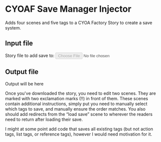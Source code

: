 <!-- markdownlint-configure-file { "no-inline-html": { "allowed_elements": ["script", "input", "label", "p"] } } -->
# CYOAF Save Manager Injector

Adds four scenes and five tags to a CYOA Factory Story to create a save system.

<script>
window.addEventListener('DOMContentLoaded', () => {
  const inputElement = document.getElementById("story")

  const errorElement = document.getElementById("error")
  const outputElement = document.getElementById("output")

  const ADDED_SCENES = [
        {
            "story": "gLhXj-kvvQcLuq7b8U4l4",
            "directions": [
                {
                    "id": 2,
                    "type": "empty",
                    "effects": [
                        {
                            "tag": "ta4i8p-wA",
                            "op": "<t>",
                            "value": "saves == 0",
                            "id": "WW8ysqzuq"
                        },
                        {
                            "tag": "ta4i8p-wA",
                            "op": "<f>",
                            "value": "[]",
                            "id": "DuvXaEQdr"
                        }
                    ],
                    "content": "Set up save storage the first time."
                },
                {
                    "id": 1,
                    "type": "text",
                    "content": "You've entered the save menu! \n\nYou currently have {{ saves | length }} stored saves!\n\n{#- selected_save temporarily stores how many saves there are to show the correct choices. -#}",
                    "effects": [
                        {
                            "tag": "RwARiM7Xa",
                            "op": "<f>",
                            "value": "length saves",
                            "id": "rPSVOyLV8"
                        }
                    ],
                    "layout": "top"
                },
                {
                    "id": 4,
                    "type": "choice",
                    "scene": "c2LTlfuxIrx83cTbeKAMK",
                    "label": "Create new save file.",
                    "layout": "top"
                },
                {
                    "id": 7,
                    "type": "choice",
                    "scene": "",
                    "label": "Select “{{ saves[selected_save - 1][0][2] }}”.",
                    "effects": [
                        {
                            "tag": null,
                            "op": "<t>",
                            "value": "length saves >= 1",
                            "id": "wHGwDlzYf"
                        },
                        {
                            "tag": "RwARiM7Xa",
                            "op": "<f>",
                            "value": "length saves - 1",
                            "id": "dK_Q0r46K"
                        }
                    ],
                    "layout": "top"
                },
                {
                    "id": 8,
                    "type": "choice",
                    "scene": "",
                    "label": "Select “{{ saves[selected_save - 2][0][2] }}”.",
                    "effects": [
                        {
                            "tag": null,
                            "op": "<t>",
                            "value": "length saves >= 2",
                            "id": "wHGwDlzYf"
                        },
                        {
                            "tag": "RwARiM7Xa",
                            "op": "<f>",
                            "value": "length saves - 2",
                            "id": "dK_Q0r46K"
                        }
                    ],
                    "layout": "top"
                },
                {
                    "id": 9,
                    "type": "choice",
                    "scene": "",
                    "label": "Select “{{ saves[selected_save - 3][0][2] }}”.\n{#- You can add more of these, increment the 3 above, and those in the requirements and effects. -#}",
                    "effects": [
                        {
                            "tag": null,
                            "op": "<t>",
                            "value": "length saves >= 3",
                            "id": "wHGwDlzYf"
                        },
                        {
                            "tag": "RwARiM7Xa",
                            "op": "<f>",
                            "value": "length saves - 3",
                            "id": "dK_Q0r46K"
                        }
                    ],
                    "layout": "top"
                },
                {
                    "id": 6,
                    "type": "choice",
                    "scene": "",
                    "label": "Select older saves.",
                    "effects": [
                        {
                            "tag": null,
                            "op": "<t>",
                            "value": "length saves >= 4",
                            "id": "fIz5tkG2G"
                        },
                        {
                            "tag": "RwARiM7Xa",
                            "op": ":",
                            "value": "-1",
                            "id": "0wN14Jrdu"
                        }
                    ],
                    "layout": "top"
                },
                {
                    "id": 3,
                    "type": "choice",
                    "scene": "",
                    "array": "ndqWDHFfo",
                    "label": "{#- Invisible. Added for future versions. (But this choice is why the above aren't linked; it uses the redirect below.) -#}\n\nSelect “{{ $item[0][2] }}”\n\nTodo? Use blueprints with new references for each save. Doesn't work because you cannot create new instances to reference.",
                    "effects": [
                        {
                            "tag": null,
                            "op": "<t>",
                            "value": "false",
                            "id": "djuuNhmSQ"
                        },
                        {
                            "tag": "RwARiM7Xa",
                            "op": "<f>",
                            "value": "$item[0][1]",
                            "id": "tttd3HEvs"
                        }
                    ],
                    "layout": "top"
                },
                {
                    "id": 5,
                    "type": "redirect",
                    "scene": "pTokaBACUYkqrfQUkLQLp",
                    "effects": [
                        {
                            "tag": null,
                            "op": "<t>",
                            "value": "0 <= selected_save and selected_save < length saves",
                            "id": "BFLj8RSsm"
                        }
                    ]
                },
                {
                    "id": 15,
                    "type": "text",
                    "state": "default",
                    "content": "This is the entire list of saves. Please enter the number corresponding to the save you wish to select. Enter -1 or any other invalid number to exit.\n\n{% for item in saves %}\n{{ item[0][1] }}: {{ item[0][2] }}\n{% endfor %}",
                    "layout": "top"
                },
                {
                    "id": 11,
                    "type": "input",
                    "label": "",
                    "content": "RwARiM7Xa"
                },
                {
                    "id": 12,
                    "type": "redirect",
                    "scene": "pTokaBACUYkqrfQUkLQLp",
                    "effects": [
                        {
                            "tag": null,
                            "op": "<t>",
                            "value": "0 <= selected_save and selected_save < length saves",
                            "id": "tFLAgAUAS"
                        }
                    ]
                },
                {
                    "id": 13,
                    "type": "text",
                    "state": "default",
                    "content": "Not a save, re-entering menu.",
                    "layout": "top"
                },
                {
                    "id": 14,
                    "type": "redirect",
                    "scene": "enonyik75EvN5iBbda9NY"
                }
            ],
            "id": "enonyik75EvN5iBbda9NY",
            "title": "Save file manager: Menu",
            "start": true,
            "microcosm": false,
            "act": false,
            "color": null,
            "updated": "2025-04-15T17:03:52.501Z",
            "wc": 179,
            "uid": "a5d686",
            "_meta": {
                "byte_size": 1846,
                "owner_id": "a5d686",
                "updated": "2025-04-11T04:57:04.510000+00:00",
                "level": null,
                "id": "enonyik75EvN5iBbda9NY"
            },
        },
        {
            "story": "gLhXj-kvvQcLuq7b8U4l4",
            "directions": [
                {
                    "id": 1,
                    "type": "text",
                    "content": "Give a name for the new save!",
                    "layout": "top",
                    "effects": [
                        {
                            "tag": "3g4ixJYLF",
                            "op": "=",
                            "value": "0",
                            "id": "kraSoCRAZ"
                        }
                    ]
                },
                {
                    "id": 2,
                    "type": "input",
                    "content": "Q76jxDI6X",
                    "effects": [
                        {
                            "tag": "3g4ixJYLF",
                            "op": "=",
                            "value": "0",
                            "id": "-z8xYQsU6"
                        }
                    ]
                },
                {
                    "id": 3,
                    "type": "text",
                    "state": "default",
                    "content": "Saving to “{{ new_save_name }}”...",
                    "auto_advance": true,
                    "layout": "top",
                    "effects": [
                        {
                            "tag": "3g4ixJYLF",
                            "op": "=",
                            "value": "0",
                            "id": "CHGkxIun_"
                        }
                    ]
                },
                {
                    "id": 15,
                    "type": "text",
                    "state": "default",
                    "auto_advance": true,
                    "content": "Running dev test: Creating fake save of incrementing integers and asserting that loading and saving a second time gives the same result. If you have complicated saves, this test might incorrectly fail, use your best judgement for its results.",
                    "effects": [
                        {
                            "tag": null,
                            "op": "<t>",
                            "value": "new_save_name == \"developer test\"",
                            "id": "98osfShKZ"
                        }
                    ],
                    "layout": "top"
                },
                {
                    "id": 9,
                    "type": "layout",
                    "persistence": "manual",
                    "effects": [
                        {
                            "tag": "Q76jxDI6X",
                            "op": "<t>",
                            "value": "new_save_name == \"developer test\"",
                            "id": "AJENBMszF"
                        },
                        {
                            "tag": "3g4ixJYLF",
                            "op": ":",
                            "value": "1",
                            "id": "rnX52zoGr"
                        }
                    ]
                },
                {
                    "id": 4,
                    "type": "empty",
                    "effects": [
                        {
                            "tag": "RwARiM7Xa",
                            "op": "<f>",
                            "value": "[[\"save_version_1\", length saves, new_save_name], \n\nwhat,\nto,\nsave\n]",
                            "id": "WVVxdGBF6"
                        },
                        {
                            "tag": "ta4i8p-wA",
                            "op": "<f>",
                            "value": "saves || [selected_save]",
                            "id": "IfWGCLzn_"
                        }
                    ],
                    "content": "YOU MUST CHANGE THE FORMULA FOR THE FIRST TAG {selected_save}!\n\nIn it, replace 'what, to, save' with the tags that need to be saved. If you've published your game and add things, change the \"save_version_1\" to different text. Keep it between quotes (\").\n\nTo test it, create a save called \"developer test\" without the quotes."
                },
                {
                    "id": 5,
                    "type": "text",
                    "state": "default",
                    "content": "Done!",
                    "layout": "top",
                    "effects": [
                        {
                            "tag": "3g4ixJYLF",
                            "op": "=",
                            "value": "0",
                            "id": "dg0CNuJ-Q"
                        }
                    ]
                },
                {
                    "id": 6,
                    "type": "redirect",
                    "scene": "enonyik75EvN5iBbda9NY",
                    "effects": [
                        {
                            "tag": "3g4ixJYLF",
                            "op": "=",
                            "value": "0",
                            "id": "r6prXu6n4"
                        }
                    ]
                },
                {
                    "id": 7,
                    "type": "redirect",
                    "effects": [
                        {
                            "tag": "3g4ixJYLF",
                            "op": "=",
                            "value": "1",
                            "id": "2lWc2k6sQ"
                        },
                        {
                            "tag": "ta4i8p-wA",
                            "op": "<f>",
                            "value": "created_save = saves[length saves - 1];\nactual_saves_shouldnt_disappear = slice(saves, 0, length saves - 1);\nfake_save = map(increment(x, idx) = idx ? idx : x, created_save);\nactual_saves_shouldnt_disappear || [fake_save]\n",
                            "id": "9ZVN0Ld9A"
                        },
                        {
                            "tag": "Q76jxDI6X",
                            "op": ":",
                            "value": "developer test result",
                            "id": "A8NPIxUVo"
                        },
                        {
                            "tag": "3g4ixJYLF",
                            "op": ":",
                            "value": "1",
                            "id": "z_KTbOpDu"
                        },
                        {
                            "tag": "RwARiM7Xa",
                            "op": "<f>",
                            "value": "length saves - 1",
                            "id": "gg11E5TyC"
                        }
                    ],
                    "scene": "wQDfneExTrbgA9VfYjrCS"
                },
                {
                    "id": 8,
                    "type": "text",
                    "state": "default",
                    "content": "Comparing results...",
                    "auto_advance": true,
                    "layout": "top"
                },
                {
                    "id": 14,
                    "type": "empty",
                    "content": "Compares these:\n\"developer test\"\n\"developer test result\"\n\nStores mismatches in save_dev_test, and sets it to 0 if it's successful.",
                    "effects": [
                        {
                            "tag": "3g4ixJYLF",
                            "op": "<f>",
                            "value": "fake_save = saves[length saves - 2];\nresave = saves[length saves - 1];\nmismatches = [];\nmap(is_equal(x, idx) = x == resave[idx] or idx == 0 ? 0 : subset(mismatches, length mismatches, [x, resave[idx]]), fake_save);\nlength mismatches ? mismatches: 0",
                            "id": "bA_XE6qVv"
                        }
                    ]
                },
                {
                    "id": 13,
                    "type": "text",
                    "state": "default",
                    "effects": [
                        {
                            "tag": "3g4ixJYLF",
                            "op": "<t>",
                            "value": "save_dev_test == 0",
                            "id": "-Bk_p6H6o"
                        }
                    ],
                    "content": "Everything seems okay!",
                    "layout": "top"
                },
                {
                    "id": 12,
                    "type": "text",
                    "state": "default",
                    "content": "There are mismatches! X → Y means that where a value of X was expected, a value of Y was found. Check those positions! (Y=0 means it isn't set properly, other values mean you swapped tags around.)\n\n{% for mismatch in save_dev_test %}\n{{mismatch[0]}} → {{mismatch[1]}}\n{% endfor %}",
                    "effects": [
                        {
                            "tag": "3g4ixJYLF",
                            "op": "#",
                            "value": null,
                            "id": "1CZ8mydJu"
                        }
                    ],
                    "layout": "top"
                },
                {
                    "id": 10,
                    "type": "clear"
                },
                {
                    "id": 11,
                    "type": "redirect",
                    "scene": "enonyik75EvN5iBbda9NY",
                    "effects": [
                        {
                            "tag": "3g4ixJYLF",
                            "op": "x",
                            "value": null,
                            "id": "jBAsDKv8X"
                        },
                        {
                            "tag": "ta4i8p-wA",
                            "op": "<f>",
                            "value": "slice(saves, 0, length saves - 2);",
                            "id": "Qet7wJ0Lf"
                        }
                    ]
                }
            ],
            "id": "c2LTlfuxIrx83cTbeKAMK",
            "title": "!! Save file manager: New save",
            "start": false,
            "microcosm": false,
            "act": false,
            "color": null,
            "wc": 189,
            "uid": "a5d686",
            "_meta": {
                "byte_size": 2186,
                "owner_id": "a5d686",
                "updated": "2025-04-11T14:27:07.918000+00:00",
                "level": null,
                "id": "c2LTlfuxIrx83cTbeKAMK"
            },
            "updated": "2025-04-15T17:07:49.639Z",
        },
        {
            "story": "gLhXj-kvvQcLuq7b8U4l4",
            "directions": [
                {
                    "id": 1,
                    "type": "text",
                    "content": "You've selected “{{ saves[selected_save][0][2] }}”",
                    "layout": "top"
                },
                {
                    "id": 2,
                    "type": "choice",
                    "scene": "wQDfneExTrbgA9VfYjrCS",
                    "label": "Load save",
                    "layout": "top"
                },
                {
                    "id": 3,
                    "type": "choice",
                    "scene": "",
                    "label": "Rename save",
                    "effects": [
                        {
                            "tag": "Q76jxDI6X",
                            "op": "x",
                            "value": null,
                            "id": "AeME1zyLC"
                        }
                    ],
                    "layout": "top"
                },
                {
                    "id": 4,
                    "type": "choice",
                    "scene": "enonyik75EvN5iBbda9NY",
                    "label": "Delete save",
                    "thoughts": [
                        "Are you sure?",
                        "Alright, next click will delete it."
                    ],
                    "effects": [
                        {
                            "tag": "ta4i8p-wA",
                            "op": "<f>",
                            "value": "before = slice(saves, 0, selected_save);\nafter = slice(saves, selected_save + 1, length saves + 1);\nmap(decrement_index(x) = subset(x[0], 1, x[0][1] - 1), after);\nbefore || after",
                            "id": "mfIIj9yNw"
                        }
                    ],
                    "layout": "top"
                },
                {
                    "id": 5,
                    "type": "input",
                    "content": "Q76jxDI6X",
                    "effects": []
                },
                {
                    "id": 6,
                    "type": "empty",
                    "effects": [
                        {
                            "tag": null,
                            "op": "<t>",
                            "value": "subset(saves[selected_save][0], 2, new_save_name)",
                            "id": "CEjxPGKFB"
                        }
                    ],
                    "content": "This uses the side-effect of the `subset` function to do the tag modification without changing any of the array pointers."
                },
                {
                    "id": 7,
                    "type": "redirect",
                    "scene": "enonyik75EvN5iBbda9NY"
                }
            ],
            "id": "pTokaBACUYkqrfQUkLQLp",
            "title": "Save file manager: Selected save",
            "start": false,
            "microcosm": false,
            "act": false,
            "color": null,
            "wc": 48,
            "uid": "a5d686",
            "_meta": {
                "byte_size": 1670,
                "owner_id": "a5d686",
                "updated": "2025-04-11T14:27:13.003000+00:00",
                "level": null,
                "id": "pTokaBACUYkqrfQUkLQLp"
            },
            "updated": "2025-04-15T16:53:15.043Z",
        },
        {
            "story": "gLhXj-kvvQcLuq7b8U4l4",
            "directions": [
                {
                    "id": 1,
                    "type": "text",
                    "content": "Loading “{{ selected_save[0][2] }}”...",
                    "auto_advance": true,
                    "effects": [
                        {
                            "tag": "RwARiM7Xa",
                            "op": "<f>",
                            "value": "saves[selected_save]",
                            "id": "KOqX7oBjI"
                        }
                    ]
                },
                {
                    "id": 2,
                    "type": "empty",
                    "content": "This is the opposite of the save function. Set back all the tags by using the order you defined before. Start counting at 1.",
                    "effects": [
                        {
                            "tag": null,
                            "op": "<f>",
                            "value": "selected_save[1]",
                            "id": "aY4MN_M6B"
                        },
                        {
                            "tag": null,
                            "op": "<f>",
                            "value": "selected_save[2]",
                            "id": "fdVJhtqIG"
                        },
                        {
                            "tag": null,
                            "op": "<f>",
                            "value": "selected_save[3]",
                            "id": "zYqnrVg-A9"
                        }
                    ]
                },
                {
                    "id": 4,
                    "type": "notes",
                    "content": "You probably want to do a check to send the reader to the correct place with a redirect.\n\nRemember to set back your custom layout settings if you're not using the default!",
                    "tasks": [
                        {
                            "id": 0,
                            "complete": false,
                            "content": "Layout settings"
                        },
                        {
                            "id": 1,
                            "complete": false,
                            "content": "Redirects"
                        }
                    ]
                },
                {
                    "id": 6,
                    "type": "redirect",
                    "scene": "c2LTlfuxIrx83cTbeKAMK",
                    "effects": [
                        {
                            "tag": "3g4ixJYLF",
                            "op": "#",
                            "value": null,
                            "id": "pzKqT14fe"
                        },
                        {
                            "tag": "3g4ixJYLF",
                            "op": ":",
                            "value": "2",
                            "id": "IIXWsuRGb"
                        }
                    ]
                },
                {
                    "id": 5,
                    "type": "layout",
                    "layout": "bottom",
                    "persistence": "block"
                },
                {
                    "id": 3,
                    "type": "redirect"
                }
            ],
            "id": "wQDfneExTrbgA9VfYjrCS",
            "title": "!! Save file manager: Load save",
            "start": false,
            "microcosm": false,
            "act": false,
            "color": null,
            "wc": 75,
            "uid": "a5d686",
            "_meta": {
                "byte_size": 1132,
                "owner_id": "a5d686",
                "updated": "2025-04-11T14:27:16.059000+00:00",
                "level": null,
                "id": "wQDfneExTrbgA9VfYjrCS"
            },
            "updated": "2025-04-15T17:04:57.310Z",
        }
    ]

  const ADDED_TAGS = [
        {
            "name": "new_save_name",
            "id": "Q76jxDI6X",
            "format": "text",
            "type": "tag",
            "default": "",
            "precision": ""
        },
        {
            "name": "saves",
            "id": "ta4i8p-wA",
            "format": "",
            "type": "tag",
            "default": "",
            "precision": "",
            "referencing": "",
            "arrayFill": "Include the following..."
        },
        {
            "name": "saves_choice_generator",
            "id": "ndqWDHFfo",
            "type": "array",
            "default": "",
            "referencing": ""
        },
        {
            "name": "selected_save",
            "id": "RwARiM7Xa",
            "format": "",
            "type": "tag"
        },
        {
            "name": "save_dev_test",
            "id": "3g4ixJYLF",
            "format": "",
            "type": "tag"
        }
    ]

  inputElement.addEventListener("change", handleFiles, false)
  inputElement.disabled = false

  function handleFiles() {
    errorElement.style.display = "none"
    const fileList = this.files;
    if (fileList.length > 1) {
      console.log("Cancelling operation on more than one file.")
      errorElement.innerHTML = "Error: More than one file selected. Please select each story individually."
      errorElement.style.display = "block"
      return
    }
    if (fileList.length <= 0) {
      console.log("Cancelling operation on missing file.")
      errorElement.innerHTML = "Error: No file selected. Please select a story."
      errorElement.style.display = "block"
      return
    }
    const file = fileList[0]
    if (!file.name.endsWith(".json")) {
      console.log("Cancelling operation on non JSON file.")
      errorElement.innerHTML = "Error: Please upload the story JSON, not a zip or other file formats."
      errorElement.style.display = "block"
      return
    }

    handleStoryFile(file)
  }

  /**
   * @param {File} file
  */
  function handleStoryFile(file) {
    errorElement.style.display = "none"
    file.text().then(
      (storyJSON) => {
        handleStory(JSON.parse(storyJSON), file.name)
      },
      (reason) => {
        console.error("Failed to load story.", reason)
        errorElement.innerHTML = "Error: Failed to load story. Please try again."
        errorElement.style.display = "block"
      }
    )
  }

  let ignore_version_problem = false;
  /**
   * @param {Object} story
   * @param {String} filename
   */
  function handleStory(story, filename) {
    errorElement.style.display = "none"
    console.log("Story Object:", story)
    if (story.version !== 3 && !ignore_version_problem) {
      console.warn("Failed to load story.")
      errorElement.innerHTML = "Warning: Story save version is unknown. Try again to ignore."
      errorElement.style.display = "block"
      ignore_version_problem = true;
      return
    }

    story.updated = new Date().getTime()
    story.scenes.push(...ADDED_SCENES)
    story.tags.push(...ADDED_TAGS)
    console.log("Injected save manager into story!")

    if (!story.settings.overlayout) {
      console.warn("Story has overlayout disabled.")
      errorElement.innerHTML = "Warning: You have not enabled overlayout, this might result in visual bugs."
      errorElement.style.display = "block"
    }

    const blob = new Blob([JSON.stringify(story)], { type: "application/json" });
    outputElement.innerHTML = `<a download="${filename || "story.json"}" href="${window.URL.createObjectURL(blob)}">Download result</a>`
  }
})
</script>

## Input file

<label for="story">Story file to add save to</label>: <input type="file" label="" id="story" disabled>

## Output file

<p id="error" style="display: none; color: red;">Error</p>

<p id="output">Output will be here</p>

Once you've downloaded the story, you need to edit two scenes. They are marked with two exclamation marks (!!) in front
of them. These scenes contain additional instructions, simply put you need to manually select which tags to save, and
manually ensure the order matches. You also should add redirects from the “load save” scene to wherever the readers need
to return after loading their save.

I might at some point add code that saves all existing tags (but not action tags, list tags, or reference tags), however
I would need motivation for it.
